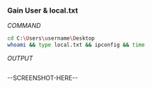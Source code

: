 ### Gain User & local.txt
*COMMAND*
```bash
cd C:\Users\username\Desktop
whoami && type local.txt && ipconfig && time
```
*OUTPUT*
```bash

```
--SCREENSHOT-HERE--